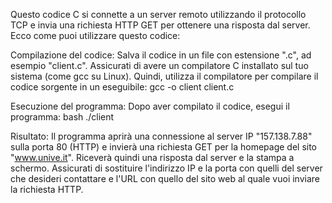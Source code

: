 Questo codice C si connette a un server remoto utilizzando il protocollo TCP e invia una richiesta HTTP GET per ottenere una risposta dal server. Ecco come puoi utilizzare questo codice:

Compilazione del codice: Salva il codice in un file con estensione ".c", ad esempio "client.c". Assicurati di avere un compilatore C installato sul tuo sistema (come gcc su Linux). Quindi, utilizza il compilatore per compilare il codice sorgente in un eseguibile:
gcc -o client client.c

Esecuzione del programma: Dopo aver compilato il codice, esegui il programma:
bash ./client

Risultato: Il programma aprirà una connessione al server IP "157.138.7.88" sulla porta 80 (HTTP) e invierà una richiesta GET per la homepage del sito "www.unive.it". Riceverà quindi una risposta dal server e la stampa a schermo.
Assicurati di sostituire l'indirizzo IP e la porta con quelli del server che desideri contattare e l'URL con quello del sito web al quale vuoi inviare la richiesta HTTP.
